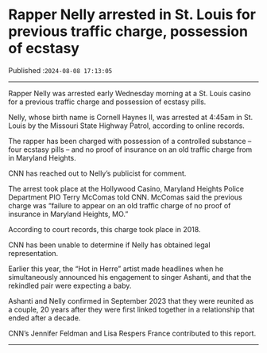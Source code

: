 # Rapper Nelly arrested in St. Louis for previous traffic charge, possession of ecstasy

Published :`2024-08-08 17:13:05`

---

Rapper Nelly was arrested early Wednesday morning at a St. Louis casino for a previous traffic charge and possession of ecstasy pills.

Nelly, whose birth name is Cornell Haynes II, was arrested at 4:45am in St. Louis by the Missouri State Highway Patrol, according to online records.

The rapper has been charged with possession of a controlled substance – four ecstasy pills – and no proof of insurance on an old traffic charge from in Maryland Heights.

CNN has reached out to Nelly’s publicist for comment.

The arrest took place at the Hollywood Casino, Maryland Heights Police Department PIO Terry McComas told CNN. McComas said the previous charge was “failure to appear on an old traffic charge of no proof of insurance in Maryland Heights, MO.”

According to court records, this charge took place in 2018.

CNN has been unable to determine if Nelly has obtained legal representation.

Earlier this year, the “Hot in Herre” artist made headlines when he simultaneously announced his engagement to singer Ashanti, and that the rekindled pair were expecting a baby.

Ashanti and Nelly confirmed in September 2023 that they were reunited as a couple, 20 years after they were first linked together in a relationship that ended after a decade.

CNN’s Jennifer Feldman and Lisa Respers France contributed to this report.

---

